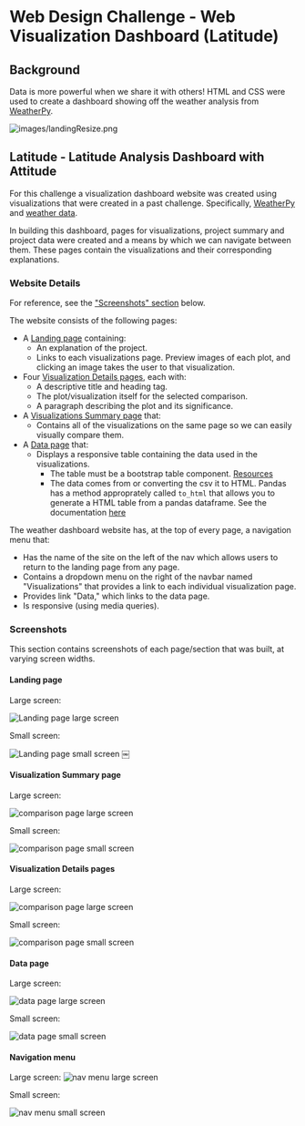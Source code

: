# Web Design Challenge - Web Visualization Dashboard (Latitude)

## Background

Data is more powerful when we share it with others! HTML and CSS were used to create a dashboard showing off the weather analysis from [WeatherPy](https://github.com/melissamonroe/python-api-challenge).

![images/landingResize.png](images/01-landing-lg.png)

## Latitude - Latitude Analysis Dashboard with Attitude

For this challenge a visualization dashboard website was created using visualizations that were created in a past challenge. Specifically, [WeatherPy](https://github.com/melissamonroe/python-api-challenge) and [weather data](resources/city_weather.csv).

In building this dashboard, pages for visualizations, project summary and project data were created and a means by which we can navigate between them. These pages contain the visualizations and their corresponding explanations.

### Website Details

For reference, see the ["Screenshots" section](#screenshots) below.

The website consists of the following pages:

* A [Landing page](#landing-page) containing:
  * An explanation of the project.
  * Links to each visualizations page. Preview images of each plot, and clicking an image takes the user to that visualization.
* Four [Visualization Details pages](#visualization-pages), each with:
  * A descriptive title and heading tag.
  * The plot/visualization itself for the selected comparison.
  * A paragraph describing the plot and its significance.
* A [Visualizations Summary page](#visualizations) that:
  * Contains all of the visualizations on the same page so we can easily visually compare them.
* A [Data page](#data-page) that:
  * Displays a responsive table containing the data used in the visualizations.
    * The table must be a bootstrap table component. [Resources](https://getbootstrap.com/docs/4.3/content/tables/#responsive-tables)
    * The data comes from or converting the csv it to HTML. Pandas has a method approprately called `to_html` that allows you to generate a HTML table from a pandas dataframe. See the documentation [here](https://pandas.pydata.org/pandas-docs/version/0.17.0/generated/pandas.DataFrame.to_html.html)

The weather dashboard website has, at the top of every page, a navigation menu that:

* Has the name of the site on the left of the nav which allows users to return to the landing page from any page.
* Contains a dropdown menu on the right of the navbar named "Visualizations" that provides a link to each individual visualization page.
* Provides link "Data," which links to the data page.
* Is responsive (using media queries).

### Screenshots

This section contains screenshots of each page/section that was built, at varying screen widths. 

#### <a id="landing-page"></a>Landing page

Large screen:

![Landing page large screen](images/01-landing-lg.png)

Small screen:

![Landing page small screen](images/02-landing-sm.png)
￼

#### <a id="visualizations"></a>Visualization Summary page 

Large screen:

![comparison page large screen](images/03-viz-lg.png)

Small screen:

![comparison page small screen](images/04-viz-sm.png)


#### <a id="visualization-pages"></a> Visualization Details pages
Large screen:

![comparison page large screen](images/05-viz-details-lg.png)

Small screen:

![comparison page small screen](images/06-viz-details-sm.png)


#### <a id="data-page"></a>Data page

Large screen:

![data page large screen](images/07-data-lg.png)


Small screen:

![data page small screen](images/11-data-sm.png)

#### <a id="navigation-menu"></a>Navigation menu

Large screen:
![nav menu large screen](images/10-nav-lg.png)

Small screen:

![nav menu small screen](images/09-nav-sm.png)
